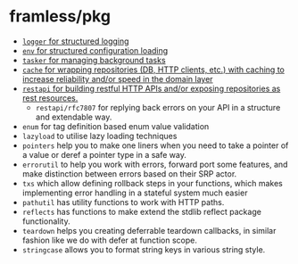# framless/pkg

- [`logger` for structured logging](logger/README.md)
- [`env` for structured configuration loading](env/README.md)
- [`tasker` for managing background tasks](tasker/README.md)
- [`cache` for wrapping repositories (DB, HTTP clients, etc.) with caching to increase reliability and/or speed in the domain layer](cache/README.md)
- [`restapi` for building restful HTTP APIs and/or exposing repositories as rest resources.](restapi/README.md)
  - `restapi/rfc7807` for replying back errors on your API in a structure and extendable way. 
- `enum` for tag definition based enum value validation
- `lazyload` to utilise lazy loading techniques
- `pointers` help you to make one liners when you need to take a pointer of a value or deref a pointer type in a safe way.
- `errorutil` to help you work with errors, forward port some features, and make distinction between errors based on their SRP actor.
- `txs` which allow defining rollback steps in your functions, which makes implementing error handling in a stateful system much easier
- `pathutil` has utility functions to work with HTTP paths.
- `reflects` has functions to make extend the stdlib reflect package functionality.
- `teardown` helps you creating deferrable teardown callbacks, in similar fashion like we do with defer at function scope. 
- `stringcase` allows you to format string keys in various string style.
